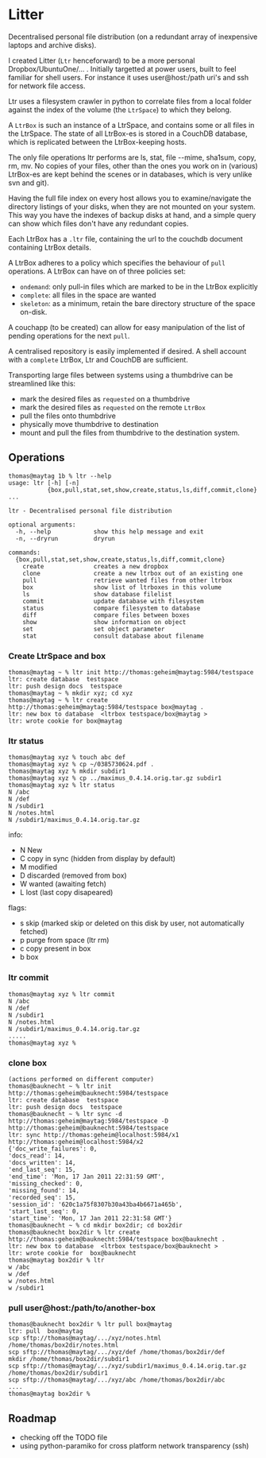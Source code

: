 # Litter

Decentralised personal file distribution (on a redundant array of inexpensive laptops and archive disks).

I created Litter (`Ltr` henceforward) to be a more personal Dropbox/UbuntuOne/... .
Initially targetted at power users, built to feel familiar for shell users.
For instance it uses user@host:/path uri's and ssh for network file access.

Ltr uses a filesystem crawler in python to correlate files from a local folder
against the index of the volume (the `LtrSpace`) to which they belong.

A `LtrBox` is such an instance of a LtrSpace, and contains some or all files in
the LtrSpace.  The state of all LtrBox-es is stored in a CouchDB database,
which is replicated between the LtrBox-keeping hosts.

The only file operations ltr performs are ls, stat, file --mime, sha1sum, copy,
rm, mv.  No copies of your files, other than the ones you work on in (various)
LtrBox-es are kept behind the scenes or in databases, which is very unlike
svn and git).


Having the full file index on every host allows you to examine/navigate the
directory listings of your disks, when they are not mounted on your system.
This way you have the indexes of backup disks at hand, and a simple query can
show which files don't have any redundant copies.

Each LtrBox has a `.ltr` file, containing the url to the couchdb document
containing LtrBox details.

A LtrBox adheres to a policy which specifies the behaviour of `pull`
operations.  A LtrBox can have on of three policies set: 

* `ondemand`: only pull-in files which are marked to be in the LtrBox explicitly
* `complete`: all files in the space are wanted
* `skeleton`: as a minimum, retain the bare directory structure of the space on-disk.

A couchapp (to be created) can allow for easy manipulation of the
list of pending operations for the next `pull`.

A centralised repository is easily implemented if desired.  A shell
account with a `complete` LtrBox, Ltr and CouchDB are sufficient.

Transporting large files between systems using a thumbdrive can be
streamlined like this:

* mark the desired files as `requested` on a thumbdrive
* mark the desired files as `requested` on the remote `LtrBox`
* pull the files onto thumbdrive  
* physically move thumbdrive to destination
* mount and pull the files from thumbdrive to the destination system.

## Operations

    thomas@maytag 1b % ltr --help
    usage: ltr [-h] [-n]
               {box,pull,stat,set,show,create,status,ls,diff,commit,clone} ...
    
    ltr - Decentralised personal file distribution
    
    optional arguments:
      -h, --help            show this help message and exit
      -n, --dryrun          dryrun
    
    commands:
      {box,pull,stat,set,show,create,status,ls,diff,commit,clone}
        create              creates a new dropbox
        clone               create a new ltrbox out of an existing one
        pull                retrieve wanted files from other ltrbox
        box                 show list of ltrboxes in this volume
        ls                  show database filelist
        commit              update database with filesystem
        status              compare filesystem to database
        diff                compare files between boxes
        show                show information on object
        set                 set object parameter
        stat                consult database about filename

### Create LtrSpace and box

    thomas@maytag ~ % ltr init http://thomas:geheim@maytag:5984/testspace
    ltr: create database  testspace
    ltr: push design docs  testspace
    thomas@maytag ~ % mkdir xyz; cd xyz
    thomas@maytag ~ % ltr create http://thomas:geheim@maytag:5984/testspace box@maytag .
    ltr: new box to database  <ltrbox testspace/box@maytag >
    ltr: wrote cookie for box@maytag

### ltr status

    thomas@maytag xyz % touch abc def
    thomas@maytag xyz % cp ~/0385730624.pdf .
    thomas@maytag xyz % mkdir subdir1
    thomas@maytag xyz % cp ../maximus_0.4.14.orig.tar.gz subdir1
    thomas@maytag xyz % ltr status
    N /abc
    N /def
    N /subdir1
    N /notes.html
    N /subdir1/maximus_0.4.14.orig.tar.gz


info:

* N New
* C copy in sync (hidden from display by default)
* M modified
* D discarded (removed from box)
* W wanted (awaiting fetch)
* L lost (last copy disapeared)

flags:

* s skip (marked skip or deleted on this disk by user, not automatically fetched)
* p purge from space (ltr rm)
* c copy present in box
* b box

### ltr commit

    thomas@maytag xyz % ltr commit
    N /abc
    N /def
    N /subdir1
    N /notes.html
    N /subdir1/maximus_0.4.14.orig.tar.gz
    .....
    thomas@maytag xyz %

### clone box
    (actions performed on different computer)
    thomas@bauknecht ~ % ltr init http://thomas:geheim@bauknecht:5984/testspace
    ltr: create database  testspace
    ltr: push design docs  testspace
    thomas@bauknecht ~ % ltr sync -d http://thomas:geheim@maytag:5984/testspace -D http://thomas:geheim@bauknecht:5984/testspace
    ltr: sync http://thomas:geheim@localhost:5984/x1 http://thomas:geheim@localhost:5984/x2
    {'doc_write_failures': 0,
    'docs_read': 14,
    'docs_written': 14,
    'end_last_seq': 15,
    'end_time': 'Mon, 17 Jan 2011 22:31:59 GMT',
    'missing_checked': 0,
    'missing_found': 14,
    'recorded_seq': 15,
    'session_id': '620c1a75f8307b30a43ba4b6671a465b',
    'start_last_seq': 0,
    'start_time': 'Mon, 17 Jan 2011 22:31:58 GMT'}
    thomas@bauknecht ~ % cd mkdir box2dir; cd box2dir
    thomas@bauknecht box2dir % ltr create http://thomas:geheim@bauknecht:5984/testspace box@bauknecht .
    ltr: new box to database  <ltrbox testspace/box@bauknecht >
    ltr: wrote cookie for  box@bauknecht
    thomas@maytag box2dir % ltr
    w /abc
    w /def
    w /notes.html
    w /subdir1


### pull user@host:/path/to/another-box

    thomas@bauknecht box2dir % ltr pull box@maytag
    ltr: pull  box@maytag
    scp sftp://thomas@maytag/.../xyz/notes.html /home/thomas/box2dir/notes.html
    scp sftp://thomas@maytag/.../xyz/def /home/thomas/box2dir/def
    mkdir /home/thomas/box2dir/subdir1
    scp sftp://thomas@maytag/.../xyz/subdir1/maximus_0.4.14.orig.tar.gz /home/thomas/box2dir/subdir1
    scp sftp://thomas@maytag/.../xyz/abc /home/thomas/box2dir/abc
    ....
    thomas@maytag box2dir % 

## Roadmap

* checking off the TODO file
* using python-paramiko for cross platform network transparency (ssh)
